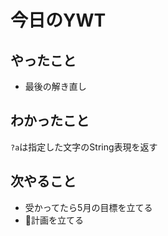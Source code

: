 # 今日のYWT

## やったこと

- 最後の解き直し

## わかったこと

`?a`は指定した文字のString表現を返す

## 次やること

- 受かってたら5月の目標を立てる
- 計画を立てる
